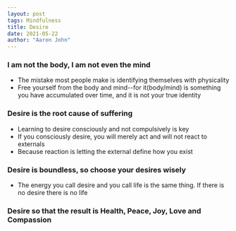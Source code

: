 ```yaml
---
layout: post
tags: Mindfulness
title: Desire
date: 2021-05-22
author: "Aaron John"
---
```


### I am not the body, I am not even the mind

- The mistake most people make is identifying themselves with physicality
- Free yourself from the body and mind--for it(body/mind) is something you have accumulated over time, and it is not your true identity

### Desire is the root cause of suffering

- Learning to desire consciously and not compulsively is key
- If you consciously desire, you will merely act and will not react to externals
- Because reaction is letting the external define how you exist

### Desire is boundless, so choose your desires wisely

- The energy you call desire and you call life is the same thing. If there is no desire there is no life

### Desire so that the result is Health, Peace, Joy, Love and Compassion
